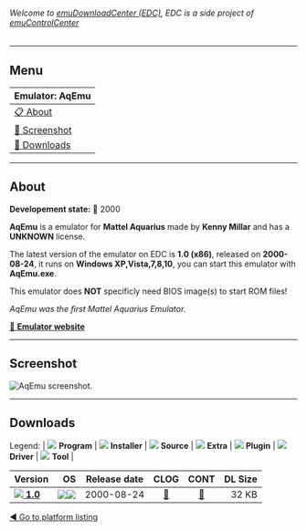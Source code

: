 ###### Welcome to [emuDownloadCenter (EDC)](https://github.com/PhoenixInteractiveNL/emuDownloadCenter/wiki/), EDC is a side project of [emuControlCenter](https://github.com/PhoenixInteractiveNL/emuControlCenter/wiki/)
***
## Menu
| **Emulator: AqEmu** |
|:---------|
| [:clipboard: About](#about) |
| [:sunrise: Screenshot](#screenshot) |
| [:floppy_disk: Downloads](#downloads) |
***
## About
**Developement state:** :red_circle: 2000

**AqEmu** is a emulator for **Mattel Aquarius** made by **Kenny Millar** and has a **UNKNOWN** license.

The latest version of the emulator on EDC is **1.0 (x86)**, released on **2000-08-24**, it runs on **Windows XP,Vista,7,8,10**, you can start this emulator with **AqEmu.exe**.

This emulator does **NOT** specificly need BIOS image(s) to start ROM files!

_AqEmu was the first Mattel Aquarius Emulator._

[:link: **Emulator website**](http://archive.kontek.net/aqemu.classicgaming.gamespy.com/AqEmu.htm)
***
## Screenshot
![](https://raw.githubusercontent.com/PhoenixInteractiveNL/emuDownloadCenter/master/hooks/aqemu/emulator_screen_01.jpg "AqEmu screenshot.")
***
## Downloads
Legend: | 
![](https://raw.githubusercontent.com/wiki/PhoenixInteractiveNL/emuDownloadCenter/images_misc/icon_program_24.png) **Program** | 
![](https://raw.githubusercontent.com/wiki/PhoenixInteractiveNL/emuDownloadCenter/images_misc/icon_installer_24.png) **Installer** | 
![](https://raw.githubusercontent.com/wiki/PhoenixInteractiveNL/emuDownloadCenter/images_misc/icon_source_code_24.png) **Source** | 
![](https://raw.githubusercontent.com/wiki/PhoenixInteractiveNL/emuDownloadCenter/images_misc/icon_extra_24.png) **Extra** | 
![](https://raw.githubusercontent.com/wiki/PhoenixInteractiveNL/emuDownloadCenter/images_misc/icon_plugin_24.png) **Plugin** | 
![](https://raw.githubusercontent.com/wiki/PhoenixInteractiveNL/emuDownloadCenter/images_misc/icon_driver_24.png) **Driver** | 
![](https://raw.githubusercontent.com/wiki/PhoenixInteractiveNL/emuDownloadCenter/images_misc/icon_tool_24.png) **Tool** | 
 
| Version | OS | Release date | CLOG | CONT | DL Size |
|:--------|---:|:------------:|:----:|:----:|--------:|
| [![](https://raw.githubusercontent.com/wiki/PhoenixInteractiveNL/emuDownloadCenter/images_misc/icon_program_24.png) **1.0**](https://github.com/PhoenixInteractiveNL/edc-repo0002/raw/master/aqemu/1.0.7z) | ![](https://raw.githubusercontent.com/wiki/PhoenixInteractiveNL/emuDownloadCenter/images_misc/logo_windows_24.png)![](https://raw.githubusercontent.com/wiki/PhoenixInteractiveNL/emuDownloadCenter/images_misc/icon_32-bit_24.png) | 2000-08-24 | [:page_facing_up:](https://github.com/PhoenixInteractiveNL/edc-repo0002/blob/master/aqemu/1.0_changelog.txt) | [:mag_right:](https://github.com/PhoenixInteractiveNL/edc-repo0002/blob/master/aqemu/1.0_contents.txt) | 32 KB |

[:arrow_backward: Go to platform listing](https://github.com/PhoenixInteractiveNL/emuDownloadCenter/wiki/EDC-Platform-List)

